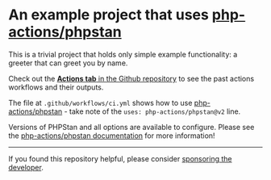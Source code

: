 An example project that uses [php-actions/phpstan][action-link]
===

This is a trivial project that holds only simple example functionality: a greeter that can greet you by name.

Check out the [**Actions tab** in the Github repository][actions-tab] to see the past actions workflows and their outputs.

The file at `.github/workflows/ci.yml` shows how to use [php-actions/phpstan][action-link] - take note of the `uses: php-actions/phpstan@v2` line.

Versions of PHPStan and all options are available to configure. Please see the [php-actions/phpstan documentation][action-link] for more information!

*** 

If you found this repository helpful, please consider [sponsoring the developer][sponsor].

[action-link]: https://github.com/php-actions/phpstan
[actions-tab]: https://github.com/php-actions/example-phpstan/actions
[sponsor]: https://github.com/sponsors/g105b
